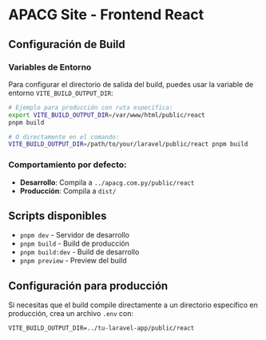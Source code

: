 # APACG Site - Frontend React

## Configuración de Build

### Variables de Entorno

Para configurar el directorio de salida del build, puedes usar la variable de entorno `VITE_BUILD_OUTPUT_DIR`:

```bash
# Ejemplo para producción con ruta específica:
export VITE_BUILD_OUTPUT_DIR=/var/www/html/public/react
pnpm build

# O directamente en el comando:
VITE_BUILD_OUTPUT_DIR=/path/to/your/laravel/public/react pnpm build
```

### Comportamiento por defecto:
- **Desarrollo**: Compila a `../apacg.com.py/public/react`
- **Producción**: Compila a `dist/`

## Scripts disponibles

- `pnpm dev` - Servidor de desarrollo
- `pnpm build` - Build de producción
- `pnpm build:dev` - Build de desarrollo
- `pnpm preview` - Preview del build

## Configuración para producción

Si necesitas que el build compile directamente a un directorio específico en producción, crea un archivo `.env` con:

```
VITE_BUILD_OUTPUT_DIR=../tu-laravel-app/public/react
```
